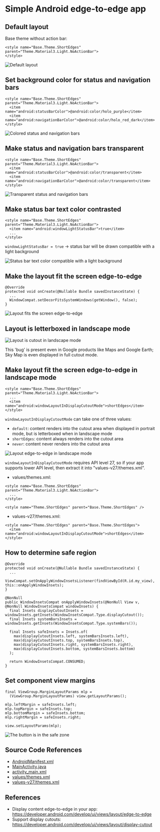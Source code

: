 # Simple Android edge-to-edge app 

## Default layout

Base theme without action bar:

```
<style name="Base.Theme.ShortEdges" parent="Theme.Material3.Light.NoActionBar">
</style>
```

![Default layout](https://github.com/asilichenko/android-short-edges/assets/1503214/ff32bffc-2e91-42bb-9c1a-3f87084a003b)

## Set background color for status and navigation bars

```
<style name="Base.Theme.ShortEdges" parent="Theme.Material3.Light.NoActionBar">
  <item name="android:statusBarColor">@android:color/holo_purple</item>
  <item name="android:navigationBarColor">@android:color/holo_red_dark</item>
</style>
```

![Colored status and navigation bars](https://github.com/asilichenko/android-short-edges/assets/1503214/4db9578c-4623-4461-896e-2d9d43c0ccae)

## Make status and navigation bars transparent

```
<style name="Base.Theme.ShortEdges" parent="Theme.Material3.Light.NoActionBar">
  <item name="android:statusBarColor">@android:color/transparent</item>
  <item name="android:navigationBarColor">@android:color/transparent</item>
</style>
```

![Transparent status and navigation bars](https://github.com/asilichenko/android-short-edges/assets/1503214/c8606c90-3072-4e50-b98f-2bf1493dcd99)

## Make status bar text color contrasted

```
<style name="Base.Theme.ShortEdges" parent="Theme.Material3.Light.NoActionBar">
  <item name="android:windowLightStatusBar">true</item>
  ...
</style>
```

`windowLightStatusBar = true` -> status bar will be drawn compatible with a light background

![Status bar text color compatible with a light background](https://github.com/asilichenko/android-short-edges/assets/1503214/87b98566-f652-4449-926e-87597e755607)

## Make the layout fit the screen edge-to-edge

```
@Override
protected void onCreate(@Nullable Bundle savedInstanceState) {
  ...
  WindowCompat.setDecorFitsSystemWindows(getWindow(), false);
}
```

![Layout fits the screen edge-to-edge](https://github.com/asilichenko/android-short-edges/assets/1503214/9c0bf722-c2ae-420c-a550-918282b83d8b)

## Layout is letterboxed in landscape mode

![Layout is cutout in landscape mode](https://github.com/asilichenko/android-short-edges/assets/1503214/2bda2b3f-a1d2-4293-90b8-145176be3cf2)

This 'bug' is present even in Google products like Maps and Google Earth; Sky Map is even displayed in full cutout mode.

## Make layout fit the screen edge-to-edge in landscape mode

```
<style name="Base.Theme.ShortEdges" parent="Theme.Material3.Light.NoActionBar">
  ...
  <item name="android:windowLayoutInDisplayCutoutMode">shortEdges</item>
</style>
```

`windowLayoutInDisplayCutoutMode` can take one of three values:
* `default`: content renders into the cutout area when displayed in portrait mode, but is letterboxed when in landscape mode
* `shortEdges`: content always renders into the cutout area
* `never`: content never renders into the cutout area

![Layout edge-to-edge in landscape mode](https://github.com/asilichenko/android-short-edges/assets/1503214/470688e5-e728-416e-afb6-aa66e1c0886d)

`windowLayoutInDisplayCutoutMode` requires API level 27, so if your app supports lower API level, then extract it into "values-v27/themes.xml".

* values/themes.xml:

```
<style name="Base.Theme.ShortEdges" parent="Theme.Material3.Light.NoActionBar">
  ...
</style>

<style name="Theme.ShortEdges" parent="Base.Theme.ShortEdges" />
```

* values-v27/themes.xml:

```
<style name="Theme.ShortEdges" parent="Base.Theme.ShortEdges">
  <item name="android:windowLayoutInDisplayCutoutMode">shortEdges</item>
</style>
```

## How to determine safe region

```
@Override
protected void onCreate(@Nullable Bundle savedInstanceState) {
  ...
  ViewCompat.setOnApplyWindowInsetsListener(findViewById(R.id.my_view), this::onApplyWindowInsets);
}

@NonNull
public WindowInsetsCompat onApplyWindowInsets(@NonNull View v, @NonNull WindowInsetsCompat windowInsets) {
  final Insets displayCutoutInsets = windowInsets.getInsets(WindowInsetsCompat.Type.displayCutout());
  final Insets systemBarsInsets = windowInsets.getInsets(WindowInsetsCompat.Type.systemBars());
  
  final Insets safeInsets = Insets.of(
    max(displayCutoutInsets.left, systemBarsInsets.left),
    max(displayCutoutInsets.top, systemBarsInsets.top),
    max(displayCutoutInsets.right, systemBarsInsets.right),
    max(displayCutoutInsets.bottom, systemBarsInsets.bottom)
  );

  return WindowInsetsCompat.CONSUMED;
}
```

## Set component view margins

```
final ViewGroup.MarginLayoutParams mlp = 
  (ViewGroup.MarginLayoutParams) view.getLayoutParams();

mlp.leftMargin = safeInsets.left;
mlp.topMargin = safeInsets.top;
mlp.bottomMargin = safeInsets.bottom;
mlp.rightMargin = safeInsets.right;

view.setLayoutParams(mlp);
```

![The button is in the safe zone](https://github.com/asilichenko/android-short-edges/assets/1503214/ff24098b-d2f6-4f49-8e16-eb7767f006ce)

## Source Code References
* [AndroidManifest.xml](app/src/main/AndroidManifest.xml)
* [MainActivity.java](app/src/main/java/ua/in/asilichenko/shortedges/MainActivity.java)
* [activity_main.xml](app/src/main/res/layout/activity_main.xml)
* [values/themes.xml](app/src/main/res/values/themes.xml)
* [values-v27/themes.xml](app/src/main/res/values-v27/themes.xml)

## References
* Display content edge-to-edge in your app: https://developer.android.com/develop/ui/views/layout/edge-to-edge
* Support display cutouts: https://developer.android.com/develop/ui/views/layout/display-cutout
